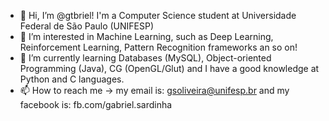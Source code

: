 - 👋 Hi, I’m @gtbriel!
  I'm a Computer Science student at Universidade Federal de São Paulo (UNIFESP)  
- 👀 I’m interested in Machine Learning, such as Deep Learning, Reinforcement Learning, Pattern Recognition frameworks an so on!
- 🌱 I’m currently learning Databases (MySQL), Object-oriented Programming (Java), CG (OpenGL/Glut) and I have a good knowledge at Python and C languages.
- 📫 How to reach me -> my email is: gsoliveira@unifesp.br and my facebook is: fb.com/gabriel.sardinha

<!---
gtbriel/gtbriel is a ✨ special ✨ repository because its `README.md` (this file) appears on your GitHub profile.
You can click the Preview link to take a look at your changes.
--->
